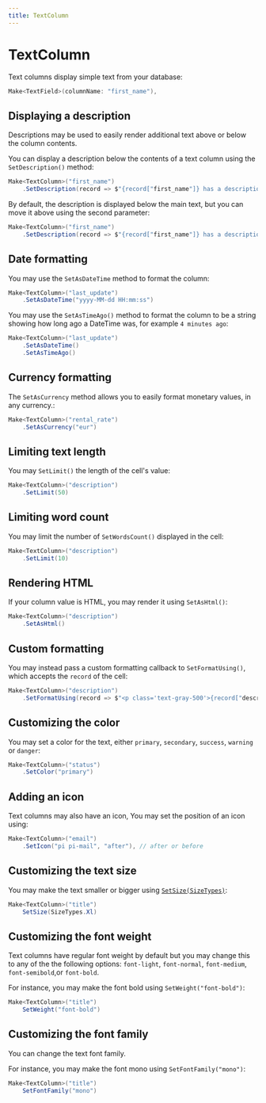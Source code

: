 ```yaml
---
title: TextColumn
---
```

# TextColumn

Text columns display simple text from your database:

```csharp
Make<TextField>(columnName: "first_name"),
```

## Displaying a description

Descriptions may be used to easily render additional text above or below the column contents.

You can display a description below the contents of a text column using the `SetDescription()` method:

```csharp
Make<TextColumn>("first_name")
    .SetDescription(record => $"{record["first_name"]} has a description"),
```

By default, the description is displayed below the main text, but you can move it above using the second parameter:
```csharp
Make<TextColumn>("first_name")
    .SetDescription(record => $"{record["first_name"]} has a description", DescriptionPositionTypes.Above),
```


## Date formatting

You may use the `SetAsDateTime` method to format the column:

```csharp
Make<TextColumn>("last_update")
    .SetAsDateTime("yyyy-MM-dd HH:mm:ss")
```

You may use the `SetAsTimeAgo()` method to format the column to be a string showing how long ago a DateTime was, for example `4 minutes ago`:

```csharp
Make<TextColumn>("last_update")
    .SetAsDateTime()
    .SetAsTimeAgo()
```

## Currency formatting

The `SetAsCurrency` method allows you to easily format monetary values, in any currency.:

```csharp
Make<TextColumn>("rental_rate")
    .SetAsCurrency("eur")
```

## Limiting text length

You may `SetLimit()` the length of the cell's value:

```csharp
Make<TextColumn>("description")
    .SetLimit(50)
```

## Limiting word count

You may limit the number of `SetWordsCount()` displayed in the cell:

```csharp
Make<TextColumn>("description")
    .SetLimit(10)
```

## Rendering HTML

If your column value is HTML, you may render it using `SetAsHtml()`:

```csharp
Make<TextColumn>("description")
    .SetAsHtml()
```

## Custom formatting

You may instead pass a custom formatting callback to `SetFormatUsing()`, which accepts the `record` of the cell:

```csharp
Make<TextColumn>("description")
    .SetFormatUsing(record => $"<p class='text-gray-500'>{record["description"]}</p>")
```

## Customizing the color

You may set a color for the text, either `primary`, `secondary`, `success`, `warning` or `danger`:

```csharp
Make<TextColumn>("status")
    .SetColor("primary")
```

## Adding an icon

Text columns may also have an icon, You may set the position of an icon using:

```csharp
Make<TextColumn>("email")
    .SetIcon("pi pi-mail", "after"), // after or before
```

## Customizing the text size

You may make the text smaller or bigger using [`SetSize(SizeTypes)`](~/api/AbanoubNassem.Trinity.Components.TrinityColumn.SizeTypes.yml):

```csharp
Make<TextColumn>("title")
    SetSize(SizeTypes.Xl)
```

## Customizing the font weight

Text columns have regular font weight by default but you may change this to any of the the following options: `font-light`, `font-normal`, `font-medium`, `font-semibold`,or `font-bold`.

For instance, you may make the font bold using `SetWeight("font-bold")`:

```csharp
Make<TextColumn>("title")
    SetWeight("font-bold")
```

## Customizing the font family

You can change the text font family.

For instance, you may make the font mono using `SetFontFamily("mono")`:

```csharp
Make<TextColumn>("title")
    SetFontFamily("mono")
```